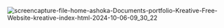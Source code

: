 ![screencapture-file-home-ashoka-Documents-portfolio-Kreative-Free-Website-kreative-index-html-2024-10-06-09_30_22](https://github.com/user-attachments/assets/9e590712-645b-4dd1-8bab-85aeb4f1c2b3)

